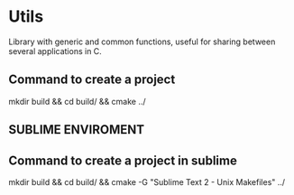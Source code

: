 # Utils

Library with generic and common functions, useful for sharing between several applications in C.

## Command to create a project 

mkdir build && cd build/ && cmake ../

## SUBLIME ENVIROMENT
## Command to create a project in sublime

mkdir build && cd build/ && cmake -G "Sublime Text 2 - Unix Makefiles" ../
